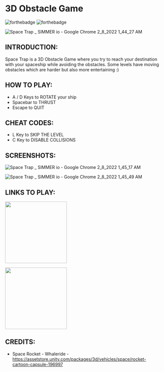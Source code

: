 # 3D Obstacle Game

![forthebadge](https://user-images.githubusercontent.com/86726474/152202421-3ee4053f-656c-4780-80c7-aad92f15223b.svg)
![forthebadge](https://forthebadge.com/images/badges/made-with-c-sharp.svg)

![Space Trap _ SIMMER io - Google Chrome 2_8_2022 1_44_27 AM](https://user-images.githubusercontent.com/86726474/152885108-67979055-f520-4598-81ef-427269d9f322.png)

## INTRODUCTION:

Space Trap is a 3D Obstacle Game where you try to reach your destination with your spaceship while avoiding the obstacles. Some levels have moving obstacles which are harder but also more entertaining :)

## HOW TO PLAY:

* A / D Keys to ROTATE your ship 
* Spacebar to THRUST
* Escape to QUIT

## CHEAT CODES:

* L Key to SKIP THE LEVEL
* C Key to DISABLE COLLISIONS

## SCREENSHOTS:

![Space Trap _ SIMMER io - Google Chrome 2_8_2022 1_45_17 AM](https://user-images.githubusercontent.com/86726474/152885460-ec9e2e9e-5e01-4b89-a10d-97c488ea035b.png)

![Space Trap _ SIMMER io - Google Chrome 2_8_2022 1_45_49 AM](https://user-images.githubusercontent.com/86726474/152885467-e9b82975-7cad-4e13-b655-09532a4b2812.png)

## LINKS TO PLAY:

[<img src="https://cms.simmer.io/content/images/2019/08/simmer-badge-super-high-resolution-2.png" width=200px>](https://simmer.io/@bartu/space-trap)

[<img src="https://static.itch.io/images/badge.svg" width=200px>](https://bartusivaci.itch.io/space-trap)

## CREDITS:

* Space Rocket - Whaleride - https://assetstore.unity.com/packages/3d/vehicles/space/rocket-cartoon-capsule-196997



